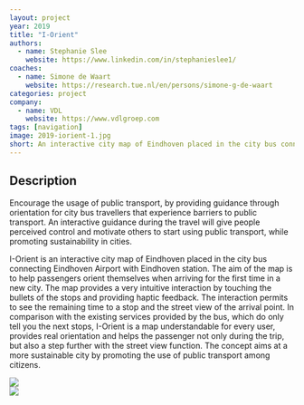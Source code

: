 ```yaml
---
layout: project
year: 2019
title: "I-Orient"
authors:
  - name: Stephanie Slee
    website: https://www.linkedin.com/in/stephanieslee1/
coaches:
  - name: Simone de Waart
    website: https://research.tue.nl/en/persons/simone-g-de-waart
categories: project
company:
  - name: VDL
    website: https://www.vdlgroep.com
tags: [navigation]
image: 2019-iorient-1.jpg
short: An interactive city map of Eindhoven placed in the city bus connecting airport and railway station.
---
```


## Description
Encourage the usage of public transport, by providing guidance through orientation for city bus travellers that experience barriers to public transport. An interactive guidance during the travel will give people perceived control and motivate others to start using public transport, while promoting sustainability in cities.

I-Orient is an interactive city map of Eindhoven placed in the city bus connecting Eindhoven Airport with Eindhoven station. The aim of the map is to help passengers orient themselves when arriving for the first time in a new city. The map provides a very intuitive interaction by touching the bullets of the stops and providing haptic feedback. The interaction permits to see the remaining time to a stop and the street view of the arrival point. In comparison with the existing services provided by the bus, which do only tell you the next stops, I-Orient is a map understandable for every user, provides real orientation and helps the passenger not only during the trip, but also a step further with the street view function. The concept aims at a more sustainable city by promoting the use of public transport among citizens.

<div class="project-image">
  <img src="/assets/img/2019-iorient-2.jpg">
</div>
<div class="project-image">
  <img src="/assets/img/2019-iorient-3.jpg">
</div>
